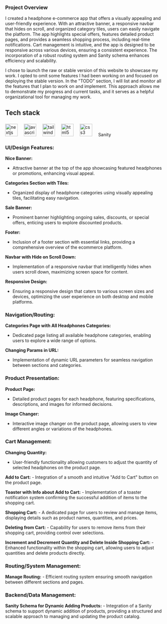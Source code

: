 
### Project Overview

I created a headphone e-commerce app that offers a visually appealing and user-friendly experience. With an attractive banner, a responsive navbar that hides on scroll, and organized category tiles, users can easily navigate the platform. The app highlights special offers, features detailed product pages, and provides a seamless shopping process, including real-time notifications. Cart management is intuitive, and the app is designed to be responsive across various devices, ensuring a consistent experience. The incorporation of a robust routing system and Sanity schema enhances efficiency and scalability.

I chose to launch the raw or stable version of this website to showcase my work. I opted to omit some features I had been working on and focused on deploying the stable version. In the "TODO" section, I will list and monitor all the features that I plan to work on and implement. This approach allows me to demonstrate my progress and current tasks, and it serves as a helpful organizational tool for managing my work.

<h2 align="left">Tech stack</h2>

###

<div align="left">
  <img src="https://skillicons.dev/icons?i=nextjs" height="40" alt="nextjs logo"  />
  <img width="12" />
  <img src="https://cdn.jsdelivr.net/gh/devicons/devicon/icons/javascript/javascript-original.svg" height="40" alt="javascript logo"  />
  <img width="12" />
  <img src="https://cdn.simpleicons.org/tailwindcss/06B6D4" height="40" alt="tailwindcss logo"  />
  <img width="12" />
  <img src="https://skillicons.dev/icons?i=html" height="40" alt="html5 logo"  />
  <img width="12" />
  <img src="https://skillicons.dev/icons?i=css" height="40" alt="css3 logo"  />
   <img width="12" />
  <span>Sanity</span>
</div>

###


### UI/Design Features:
 **Nice Banner:**
   - Attractive banner at the top of the app showcasing featured headphones or promotions, enhancing visual appeal.

 **Categories Section with Tiles:**
   - Organized display of headphone categories using visually appealing tiles, facilitating easy navigation.

 **Sale Banner:**
   - Prominent banner highlighting ongoing sales, discounts, or special offers, enticing users to explore discounted products.

 **Footer:**
   - Inclusion of a footer section with essential links, providing a comprehensive overview of the ecommerce platform.

 **Navbar with Hide on Scroll Down:**
   - Implementation of a responsive navbar that intelligently hides when users scroll down, maximizing screen space for content.

 **Responsive Design:**
   - Ensuring a responsive design that caters to various screen sizes and devices, optimizing the user experience on both desktop and mobile platforms.

###


### Navigation/Routing:
 **Categories Page with All Headphones Categories:**
   - Dedicated page listing all available headphone categories, enabling users to explore a wide range of options.

 **Changing Params in URL:**
   - Implementation of dynamic URL parameters for seamless navigation between sections and categories.

###


### Product Presentation:
 **Product Page:**
   - Detailed product pages for each headphone, featuring specifications, descriptions, and images for informed decisions.

 **Image Changer:**
   - Interactive image changer on the product page, allowing users to view different angles or variations of the headphones.

###


### Cart Management:
 **Changing Quantity:**
   - User-friendly functionality allowing customers to adjust the quantity of selected headphones on the product page.

 **Add to Cart:**
    - Integration of a smooth and intuitive "Add to Cart" button on the product page.

 **Toaster with Info about Add to Cart:**
    - Implementation of a toaster notification system confirming the successful addition of items to the shopping cart.

 **Shopping Cart:**
    - A dedicated page for users to review and manage items, displaying details such as product names, quantities, and prices.

 **Deleting from Cart:**
    - Capability for users to remove items from their shopping cart, providing control over selections.

 **Increment and Decrement Quantity and Delete Inside Shopping Cart:**
    - Enhanced functionality within the shopping cart, allowing users to adjust quantities and delete products directly.

###


### Routing/System Management:
 **Manage Routing:**
    - Efficient routing system ensuring smooth navigation between different sections and pages.

###


### Backend/Data Management:
 **Sanity Schema for Dynamic Adding Products:**
    - Integration of a Sanity schema to support dynamic addition of products, providing a structured and scalable approach to managing and updating the product catalog.
